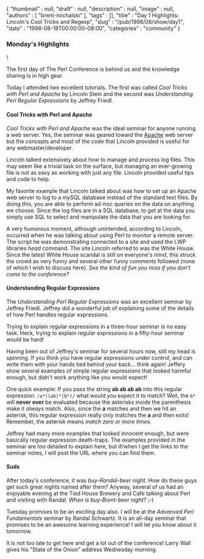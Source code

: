 {
   "thumbnail" : null,
   "draft" : null,
   "description" : null,
   "image" : null,
   "authors" : [
      "brent-michalski"
   ],
   "tags" : [],
   "title" : "Day 1 Highlights: Lincoln's Cool Tricks and Regexp",
   "slug" : "/pub/1998/08/show/day1",
   "date" : "1998-08-18T00:00:00-08:00",
   "categories" : "community"
}



### Monday's Highlights

\

The first day of The Perl Conference is behind us and the knowledge
sharing is in high gear.

Today I attended two excellent tutorials. The first was called *Cool
Tricks with Perl and Apache* by Lincoln Stein and the second was
*Understanding Perl Regular Expressions* by Jeffrey Friedl.

#### Cool Tricks with Perl and Apache

*Cool Tricks with Perl and Apache* was the ideal seminar for anyone
running a web server. Yes, the seminar was geared toward the
[Apache](http://www.apache.org) web server but the concepts and most of
the code that Lincoln provided is useful for any webmaster/developer.

Lincoln talked extensively about how to manage and process log files.
This may seem like a trivial task on the surface, but managing an
ever-growing file is not as easy as working with just any file. Lincoln
provided useful tips and code to help.

My favorite example that Lincoln talked about was how to set up an
Apache web server to log to a mySQL database instead of the standard
text files. By doing this, you are able to perform ad-hoc queries on the
data on anything we choose. Since the log files are in a SQL database,
to get at the data you simply use SQL to select and manipulate the data
that you are looking for.

A very humorous moment, although unintended, according to Lincoln,
occurred when he was talking about using Perl to monitor a remote
server. The script he was demonstrating connected to a site and used the
LWP libraries *head* command. The site Lincoln referred to was the White
House. Since the latest White House scandal is still on everyone's mind,
this struck the crowd as very funny and several other funny comments
followed (none of which I wish to discuss here). *See the kind of fun
you miss if you don't come to the conference?*

#### Understanding Regular Expressions

The *Understanding Perl Regular Expressions* was an excellent seminar by
Jeffrey Friedl. Jeffrey did a wonderful job of explaining some of the
details of how Perl handles regular expressions.

Trying to explain regular expressions in a three-hour seminar is no easy
task. Heck, trying to explain regular expressions in a fifty-hour
seminar would be hard!

Having been out of Jeffrey's seminar for several hours now, still my
head is spinning. If you think you have regular expressions under
control, and can write them with your hands tied behind your back...
think again! Jeffery show several examples of simple regular expressions
that looked harmful enough, but didn't work anything like you would
expect!

One quick example: If you pass the string **ab ab ab ab** into this
regular expression: `/a*((ab)*|b*)/` what would you expect it to match?
Well, the `b*` will **never ever** be evaluated because the asterisks
inside the parenthesis make it *always* match. Also, since the **a**
matches and then we hit an asterisk, this regular expression really only
matches the **a** and then exits! Remember, the asterisk means *match
zero or more times.*

Jeffrey had many more examples that looked innocent enough, but were
basically regular expression death-traps. The examples provided in the
seminar are too detailed to explain here, but if/when I get the links to
the seminar notes, I will post the URL where you can find them.

#### Suds

After today's conference, it was *buy-Randal-beer night.* How do these
guys get such great nights named after them? Anyway, several of us had
an enjoyable evening at the Tied House Brewery and Cafe talking about
Perl and visiting with Randal. *When is buy-Brent-beer night?* ;-)

Tuesday promises to be an exciting day also. I will be at the *Advanved
Perl Fundamentals* seminar by Randal Schwartz. It is an all-day seminar
that promises to be an awesome learning experience! I will let you know
about it tomorrow.

It is not too late to get here and get a lot out of the conference!
Larry Wall gives his "State of the Onion" address Wednesday morning.
